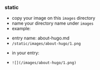### static

* copy your image on this `images` directory
* name your directory name under `images`
* example:
 - entry name: about-hugo.md
 - `/static/images/about-hugo/1.png`

* in your entry:
 - `![](/images/about-hugo/1.png)`
